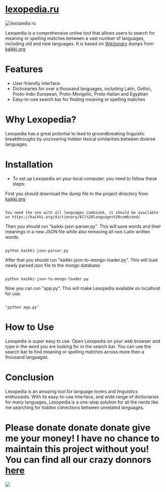 # [lexopedia.ru](https://lexopedia.ru)

![lexopedia ru](https://github.com/chepalgsh/lexopedia/assets/67635401/3d401ba6-aed4-488f-9a72-a66d9d602d6d)

Lexopedia is a comprehensive online tool that allows users to search for meaning or spelling matches between a vast number of languages, including old and new languages. It is based on [Wiktionary](https://www.wiktionary.org) dumps from [kaikki.org](https://kaikki.org)

# Features
* User-friendly interface
* Dictionaries for over a thousand languages, including Latin, Gothic, Proto-Indo-European, Proto-Mongolic, Proto-Italian and Egyptian
* Easy-to-use search bar for finding meaning or spelling matches

# Why Lexopedia?
Lexopedia has a great potential to lead to groundbreaking linguistic breakthroughs by uncovering hidden lexical similarities between diverse languages.

# Installation
* To set up Lexopedia on your local computer, you need to follow these steps:

First you should download the dump file to the project directory from [kaikki.org](https://kaikki.org)

```

You need the one with all languages combined, it should be available on https://kaikki.org/dictionary/All%20languages%20combined/

```

Then you should run "kaikki-json-parser.py". This will save words and their meanings in a new JSON file while also removing all non-Latin written words.

```

python kaikki-json-parser.py

```

After that you should run "kaikki-json-to-mongo-loader.py". This will load newly parsed json file to the mongo database.

```

python kaikki-json-to-mongo-loader.py

```

Now you can run "app.py". This will make Lexopedia available on localhost for use.

```

"python app.py"

```

# How to Use
Lexopedia is super easy to use. Open Lexopedia on your web browser and type in the word you are looking for in the search bar. You can use the search bar to find meaning or spelling matches across more then a thousand languages.

# Conclusion
Lexopedia is an amazing tool for language lovers and linguistics enthusiasts. With its easy-to-use interface, and wide range of dictionaries for many languages, Lexopedia is a one-stop solution for all the nerds like me searching for hidden conections between unrelated languages.

# Please donate donate donate give me your money! I have no chance to maintain this project without you! You can find all our crazy donnors [here](https://lexopedia.ru/patrons)
<a href="https://www.buymeacoffee.com/lexopedia"><img src="https://img.buymeacoffee.com/button-api/?text=Buy me a pizza!&emoji=🍕&slug=lexopedia&button_colour=800000&font_colour=ffffff&font_family=Comic&outline_colour=ffffff&coffee_colour=FFDD00" /></a>
